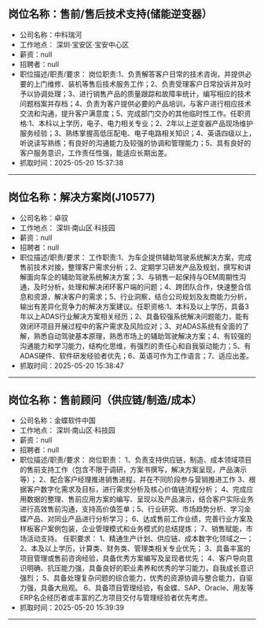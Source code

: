 ## 岗位名称：售前/售后技术支持(储能逆变器）
- 公司名称：中科瑞河
- 工作地点： 深圳·宝安区·宝安中心区 
- 薪资：null
- 招聘者：null
- 职位描述/职责/要求：
岗位职责:1、负责解答客户日常的技术咨询，并提供必要的上门维修、装机等售后技术服务工作；2、负责受理客户日常投诉并及时予以协调处理；3、进行销售产品的质量跟踪和故障率统计，编写相应的技术问题档案并存档；4、负责为客户提供必要的产品培训，与客户进行相应技术交流和沟通，提升客户满意度；5、完成部门交办的其他临时性工作。任职资格:1、本科以上学历，电子、电力相关专业；2、2年以上逆变器产品现场维护服务经验；3、熟练掌握高低压配电、电子电路相关知识；4、英语四级以上，听说读写熟练；有良好的沟通能力及较强的协调和管理能力；5、具有良好的客户服务意识，工作责任性强，能适应长期出差。
- 抓取时间：2025-05-20 15:37:38
---

## 岗位名称：解决方案岗(J10577)
- 公司名称：卓驭
- 工作地点： 深圳·南山区·科技园 
- 薪资：null
- 招聘者：null
- 职位描述/职责/要求：
工作职责:1、为车企提供辅助驾驶系统解决方案，完成售前技术对接，整理客户需求分析；2、定期学习研发产品及规划，撰写和讲解面向车企的辅助驾驶系统解决方案；3、与销售一起保持与OEM周期性沟通，及时分析，处理和解决闭环客户端的问题；4、跨团队合作，快速整合信息和资源，解决客户的需求；5、行业洞察，结合公司规划及友商能力分析，输出有差异化竞争力的解决方案建议。任职资格:1、本科及以上学历，具备3年以上ADAS行业解决方案相关经历；2、具备较强系统解决问题能力，能有效闭环项目开展过程中的客户需求及风险应对；3、对ADAS系统有全面的了解，熟悉自动驾驶基本原理，熟悉市场上的辅助驾驶解决方案；4、有较强的沟通能力和学习能力，结构化思维，有强烈的责任心和自我驱动能力；5、有ADAS硬件、软件研发经验者优先；6、英语可作为工作语言；7、适应出差。
- 抓取时间：2025-05-20 15:38:47
---

## 岗位名称：售前顾问（供应链/制造/成本）
- 公司名称：金蝶软件中国
- 工作地点： 深圳·南山区·科技园 
- 薪资：null
- 招聘者：null
- 职位描述/职责/要求：
岗位职责： 1、负责支持供应链，制造、成本领域项目的售前支持工作（包含不限于调研，方案书撰写，解决方案呈现，产品演示等）； 2、配合客户经理推进销售进程，并在不同阶段参与营销推进工作 3、根据客户数字化需求及目标，进行需求分析及核心价值链流程分析； 4、完成应用数据的整理、售前应用方案的编写、呈现以及产品演示，结合客户实际业务进行高效售前沟通，支持高价值签单；5、行业研究、市场趋势分析、学习金蝶产品、对同业产品进行分析学习； 6、达成售前工作业绩，完善行业方案及样板客户案例包装，企业管理模式和业务模式的总结提炼； 7、销售赋能，市场活动支持。 任职要求： 1、精通生产计划、供应链、成本数字化领域之一； 2、本及以上学历，计算类、财务类、管理类相关专业优先； 3、具备丰富的项目管理或售前咨询经验，具备优秀方案编写及呈现者优先； 4、客户导向意识明确、抗压能力强，具备良好的职业素养和优秀的学习能力，自我成长意识强烈； 5、具备处理复杂问题的综合能力，优秀的资源协调与整合能力，自驱力强，具备大局观。 6、具备项目管理经验，有金蝶、SAP、Oracle、用友等ERP名企经历者或丰富的乙方项目交付与管理经验者优先考虑。
- 抓取时间：2025-05-20 15:39:39
---

